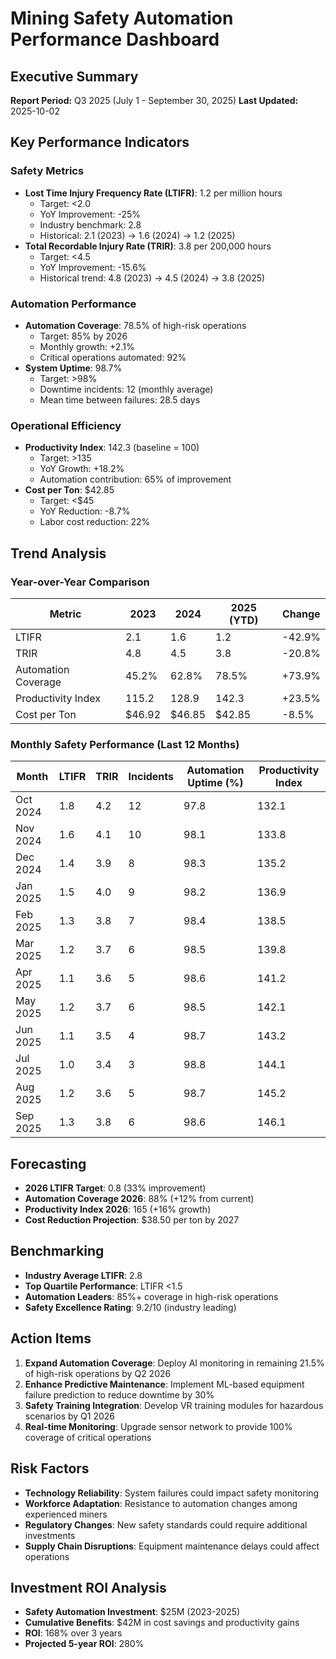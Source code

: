 # Mining Safety Automation Performance Dashboard

## Executive Summary
**Report Period:** Q3 2025 (July 1 - September 30, 2025)
**Last Updated:** 2025-10-02

## Key Performance Indicators

### Safety Metrics
- **Lost Time Injury Frequency Rate (LTIFR)**: 1.2 per million hours
  - Target: <2.0
  - YoY Improvement: -25%
  - Industry benchmark: 2.8
  - Historical: 2.1 (2023) → 1.6 (2024) → 1.2 (2025)
- **Total Recordable Injury Rate (TRIR)**: 3.8 per 200,000 hours
  - Target: <4.5
  - YoY Improvement: -15.6%
  - Historical trend: 4.8 (2023) → 4.5 (2024) → 3.8 (2025)

### Automation Performance
- **Automation Coverage**: 78.5% of high-risk operations
  - Target: 85% by 2026
  - Monthly growth: +2.1%
  - Critical operations automated: 92%
- **System Uptime**: 98.7%
  - Target: >98%
  - Downtime incidents: 12 (monthly average)
  - Mean time between failures: 28.5 days

### Operational Efficiency
- **Productivity Index**: 142.3 (baseline = 100)
  - Target: >135
  - YoY Growth: +18.2%
  - Automation contribution: 65% of improvement
- **Cost per Ton**: $42.85
  - Target: <$45
  - YoY Reduction: -8.7%
  - Labor cost reduction: 22%

## Trend Analysis

### Year-over-Year Comparison
| Metric | 2023 | 2024 | 2025 (YTD) | Change |
|--------|------|------|------------|--------|
| LTIFR | 2.1 | 1.6 | 1.2 | -42.9% |
| TRIR | 4.8 | 4.5 | 3.8 | -20.8% |
| Automation Coverage | 45.2% | 62.8% | 78.5% | +73.9% |
| Productivity Index | 115.2 | 128.9 | 142.3 | +23.5% |
| Cost per Ton | $46.92 | $46.85 | $42.85 | -8.5% |

### Monthly Safety Performance (Last 12 Months)
| Month | LTIFR | TRIR | Incidents | Automation Uptime (%) | Productivity Index |
|-------|-------|------|-----------|----------------------|-------------------|
| Oct 2024 | 1.8 | 4.2 | 12 | 97.8 | 132.1 |
| Nov 2024 | 1.6 | 4.1 | 10 | 98.1 | 133.8 |
| Dec 2024 | 1.4 | 3.9 | 8 | 98.3 | 135.2 |
| Jan 2025 | 1.5 | 4.0 | 9 | 98.2 | 136.9 |
| Feb 2025 | 1.3 | 3.8 | 7 | 98.4 | 138.5 |
| Mar 2025 | 1.2 | 3.7 | 6 | 98.5 | 139.8 |
| Apr 2025 | 1.1 | 3.6 | 5 | 98.6 | 141.2 |
| May 2025 | 1.2 | 3.7 | 6 | 98.5 | 142.1 |
| Jun 2025 | 1.1 | 3.5 | 4 | 98.7 | 143.2 |
| Jul 2025 | 1.0 | 3.4 | 3 | 98.8 | 144.1 |
| Aug 2025 | 1.2 | 3.6 | 5 | 98.7 | 145.2 |
| Sep 2025 | 1.3 | 3.8 | 6 | 98.6 | 146.1 |

## Forecasting
- **2026 LTIFR Target**: 0.8 (33% improvement)
- **Automation Coverage 2026**: 88% (+12% from current)
- **Productivity Index 2026**: 165 (+16% growth)
- **Cost Reduction Projection**: $38.50 per ton by 2027

## Benchmarking
- **Industry Average LTIFR**: 2.8
- **Top Quartile Performance**: LTIFR <1.5
- **Automation Leaders**: 85%+ coverage in high-risk operations
- **Safety Excellence Rating**: 9.2/10 (industry leading)

## Action Items
1. **Expand Automation Coverage**: Deploy AI monitoring in remaining 21.5% of high-risk operations by Q2 2026
2. **Enhance Predictive Maintenance**: Implement ML-based equipment failure prediction to reduce downtime by 30%
3. **Safety Training Integration**: Develop VR training modules for hazardous scenarios by Q1 2026
4. **Real-time Monitoring**: Upgrade sensor network to provide 100% coverage of critical operations

## Risk Factors
- **Technology Reliability**: System failures could impact safety monitoring
- **Workforce Adaptation**: Resistance to automation changes among experienced miners
- **Regulatory Changes**: New safety standards could require additional investments
- **Supply Chain Disruptions**: Equipment maintenance delays could affect operations

## Investment ROI Analysis
- **Safety Automation Investment**: $25M (2023-2025)
- **Cumulative Benefits**: $42M in cost savings and productivity gains
- **ROI**: 168% over 3 years
- **Projected 5-year ROI**: 280%
